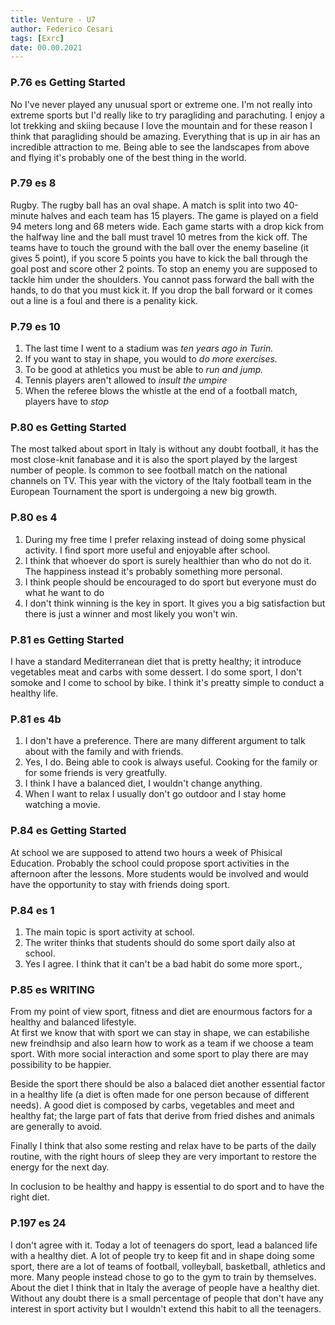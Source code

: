 ```yaml
---
title: Venture - U7
author: Federico Cesari
tags: [Exrc]
date: 00.00.2021
---
```

### P.76 es Getting Started

No I've never played any unusual sport or extreme one. I'm not really into extreme sports but I'd really like to try paragliding and parachuting. I enjoy a lot trekking and skiing because I love the mountain and for these reason I think that paragliding should be amazing. Everything that is up in air has an incredible attraction to me. Being able to see the landscapes from above and flying it's probably one of the best thing in the world.

### P.79 es 8

Rugby. The rugby ball has an oval shape. A match is split into two 40-minute halves and each team has 15 players. The game is played on a field 94 meters long and 68 meters wide. Each game starts with a drop kick from the halfway line and the ball must travel 10 metres from the kick off. The teams have to touch the ground with the ball over the enemy baseline (it gives 5 point), if you score 5 points you have to kick the ball through the goal post and score other 2 points. To stop an enemy you are supposed to tackle him under the shoulders. You cannot pass forward the ball with the hands, to do that you must kick it. If you drop the ball forward or it comes out a line is a foul and there is a penality kick.

### P.79 es 10

1.  The last time I went to a stadium was _ten years ago in Turin._
2.  If you want to stay in shape, you would to _do more exercises._
3.  To be good at athletics you must be able to _run and jump._
4.  Tennis players aren't allowed to _insult the umpire_
5.  When the referee blows the whistle at the end of a football match, players have to _stop_

### P.80 es Getting Started

The most talked about sport in Italy is without any doubt football, it has the most close-knit fanabase and it is also the sport played by the largest number of people. Is common to see football match on the national channels on TV. This year with the victory of the Italy football team in the European Tournament the sport is undergoing a new big growth.

### P.80 es 4

1.  During my free time I prefer relaxing instead of doing some physical activity. I find sport more useful and enjoyable after school.
2.  I think that whoever do sport is surely healthier than who do not do it. The happiness instead it's probably something more personal.
3.  I think people should be encouraged to do sport but everyone must do what he want to do
4.  I don't think winning is the key in sport. It gives you a big satisfaction but there is just a winner and most likely you won't win.

### P.81 es Getting Started

I have a standard Mediterranean diet that is pretty healthy; it introduce vegetables meat and carbs with some dessert. I do some sport, I don't somoke and I come to school by bike. I think it's preatty simple to conduct a healthy life.

### P.81 es 4b

1.  I don't have a preference. There are many different argument to talk about with the family and with friends.
2.  Yes, I do. Being able to cook is always useful. Cooking for the family or for some friends is very greatfully.
3.  I think I have a balanced diet, I wouldn't change anything.
4.  When I want to relax I usually don't go outdoor and I stay home watching a movie.

### P.84 es Getting Started

At school we are supposed to attend two hours a week of Phisical Education. Probably the school could propose sport activities in the afternoon after the lessons. More students would be involved and would have the opportunity to stay with friends doing sport.

### P.84 es 1

1.  The main topic is sport activity at school.
2.  The writer thinks that students should do some sport daily also at school.
3.  Yes I agree. I think that it can't be a bad habit do some more sport.,

### P.85 es WRITING

From my point of view sport, fitness and diet are enourmous factors for a healthy and balanced lifestyle.  
At first we know that with sport we can stay in shape, we can estabilishe new freindhsip and also learn how to work as a team if we choose a team sport. With more social interaction and some sport to play there are may possibility to be happier.

Beside the sport there should be also a balaced diet another essential factor in a healthy life (a diet is often made for one person because of different needs). A good diet is composed by carbs, vegetables and meet and healthy fat; the large part of fats that derive from fried dishes and animals are generally to avoid.

Finally I think that also some resting and relax have to be parts of the daily routine, with the right hours of sleep they are very important to restore the energy for the next day.

In coclusion to be healthy and happy is essential to do sport and to have the right diet.

### P.197 es 24

I don't agree with it. Today a lot of teenagers do sport, lead a balanced life with a healthy diet. A lot of people try to keep fit and in shape doing some sport, there are a lot of teams of football, volleyball, basketball, athletics and more. Many people instead chose to go to the gym to train by themselves. About the diet I think that in Italy the average of people have a healthy diet. Without any doubt there is a small percentage of people that don't have any interest in sport activity but I wouldn't extend this habit to all the teenagers.